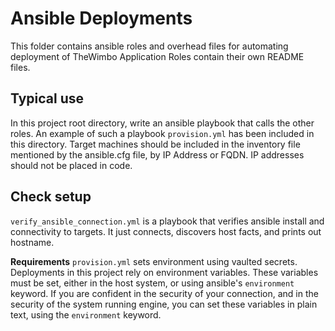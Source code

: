 # Ansible Deployments
This folder contains ansible roles and overhead files for automating deployment of TheWimbo Application
Roles contain their own README files.

## Typical use
In this project root directory, write an ansible playbook that calls the other roles.
An example of such a playbook ```provision.yml``` has been included in this directory.
Target machines should be included in the inventory file mentioned by the ansible.cfg file, by IP Address or FQDN.
IP addresses should not be placed in code.

## Check setup
```verify_ansible_connection.yml``` is a playbook that verifies ansible install and connectivity to targets.
It just connects, discovers host facts, and prints out hostname.

**Requirements**
`provision.yml` sets environment using vaulted secrets. Deployments in this project rely on environment variables.
These variables must be set, either in the host system, or using ansible's `environment` keyword. If you are confident in the security of your connection, and in the security of the system running engine, you can set these variables in plain text, using the `environment` keyword.